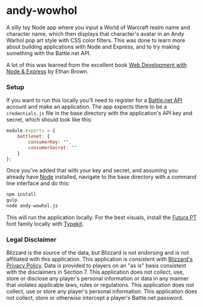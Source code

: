 # andy-wowhol

A silly toy Node app where you input a World of Warcraft realm name and character name, which then displays that
character's avatar in an Andy Warhol pop art style with CSS color filters. This was done to learn more about building
applications with Node and Express, and to try making something with the Battle.net API.

A lot of this was learned from the excellent book
[Web Development with Node & Express](http://shop.oreilly.com/product/0636920032977.do) by Ethan Brown.

### Setup

If you want to run this locally you'll need to register for a [Battle.net API](https://dev.battle.net/) account and
make an application. The app expects there to be a `credentials.js` file in the base directory with the application's
API key and secret, which should look like this:

```javascript
module.exports = {
    battlenet: {
        consumerKey: "",
        consumerSecret: ""
    }
};
```

Once you've added that with your key and secret, and assuming you already have [Node](https://nodejs.org/) installed,
navigate to the base directory with a command line interface and do this:

```bash
npm install
gulp
node andy-wowhol.js
```

This will run the application locally. For the best visuals, install the
[Futura PT](https://typekit.com/fonts/futura-pt) font family locally with [Typekit](https://typekit.com/).

### Legal Disclaimer

Blizzard is the source of the data, but Blizzard is not endorsing and is not affiliated with this application. This
application is consistent with [Blizzard's Privacy Policy](http://us.blizzard.com/en-us/company/about/privacy.html).
Data is provided to players on an "as is" basis consistent with the disclaimers in Section 7. This application does not
collect, use, store or disclose any player's personal information or data in any manner that violates applicable laws,
rules or regulations. This application does not collect, use or store any player's personal information. This
application does not collect, store or otherwise intercept a player's Battle.net password.
